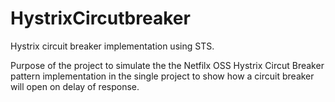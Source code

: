 # HystrixCircutbreaker
Hystrix circuit breaker implementation using STS. 

Purpose of the project to simulate the the Netfilx OSS Hystrix Circut Breaker pattern implementation in the single project to show how a circuit breaker will open on delay of response. 


